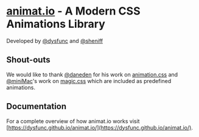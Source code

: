 
[animat.io](https://dysfunc.github.io/animat.io/) - A Modern CSS Animations Library
==================================================

Developed by [@dysfunc](http://github.com/dysfunc/) and [@sheniff](http://github.com/sheniff)

Shout-outs
--------------------------------------

We would like to thank [@daneden](http://github.com/daneden) for his work on [animation.css](http://daneden.me/animate/) and [@miniMac](https://github.com/miniMAC/magic)'s work on [magic.css](http://minimamente.com/example/magic_animations/) which are included as predefined animations.

Documentation
--------------------------------------
For a complete overview of how animat.io works visit [https://dysfunc.github.io/animat.io/](https://dysfunc.github.io/animat.io/).
